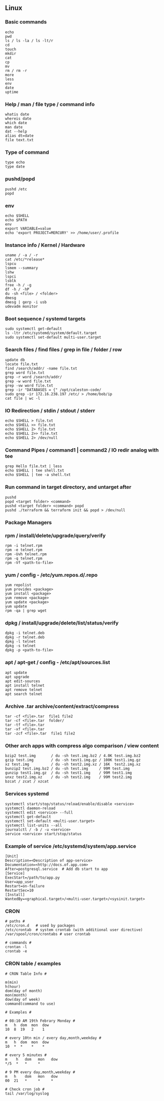## Linux
### Basic commands
```
echo 
pwd
ls / ls -la / ls -lt/r
cd
touch
mkdir
cat 
cp
mv
rm / rm -r 
more
less
env
date
uptime
```

### Help / man / file type / command info
```
whatis date
whereis date
which date
man date
dat --help
alias dt=date
file text.txt
```

### Type of command
```
type echo
type date
```

### pushd/popd
```
pushd /etc
popd
```

### env
```
echo $SHELL
echo $PATH
env
export VARIABLE=value
echo 'export PROJECT=MERCURY' >> /home/user/.profile
```
 

### Instance info / Kernel / Hardware
```
uname / -a / -r
cat /etc/*release*
lspcu
lsmem --summary
lshw
lspci
lsblk
free -h / -g
df -h / -hP
du -sh <file> / <folder>
dmesg
dmesg | gerp -i usb
udevadm monitor
```


### Boot sequence / systemd targets
```
sudo systemctl get-default
ls -ltr /etc/systemd/system/default.target
sudo systemctl set-default multi-user.target
```


### Search files / find files / grep in file / folder / row
```
update db
locate file.txt 
find /search/addr/ -name file.txt
grep word file.txt
grep -r word /search/addr/
grep -w word file.txt
grep -vw word file.txt
grep -ir "DATABASES = {" /opt/caleston-code/
sudo grep -ir 172.16.238.197 /etc/ > /home/bob/ip
cat file | wc -l
```

### IO Redirection / stdin / stdout / stderr
```
echo $SHELL > file.txt
echo $SHELL >> file.txt
echo $SHELL 2> file.txt
echo $SHELL 2>> file.txt
echo $SHELL 2> /dev/null
```

### Command Pipes / command1 | command2 / IO redir analog with tee
```
grep Hello file.txt | less
echo $SHELL | tee shell.txt
echo $SHELL | tee -a shell.txt
```

### Run command in target directory, and untarget after
```
pushd
popd <target folder> <command> 
pushd <target folder> <command> popd
pushd ./terraform && terraform init && popd > /dev/null
```

### Package Managers
### rpm / install/delete/upgrade/query/verify
```
rpm -i telnet.rpm
rpm -e telnet.rpm 
rpm -Uvh telnet.rpm
rpm -q telnet.rpm
rpm -Vf <path-to-file>
```

### yum / config - /etc/yum.repos.d/<name>.repo
```
yum repolist
yum provides <package>
yum install <package>
yum remove <package>
yum update <package>
yum update
rpm -qa | grep wget
```

### dpkg / install/upgrade/delete/list/status/verify
```
dpkg -i telnet.deb
dpkg -r telnet.deb
dpkg -l telnet
dpkg -s telnet
dpkg -p <path-to-file>
```

### apt / apt-get / config - /etc/apt/sources.list
```
apt update
apt upgrade
apt edit-sources
apt install telnet
apt remove telnet
apt search telnet
```

### Archive .tar archive/content/extract/compress
```
tar -cf <file>.tar  file1 file2
tar -cf <file>.tar  folder/
tar -tf <file>.tar
tar -xf <file>.tar
tar -zcf <file>.tar  file1 file2
```

### Other arch apps with compress algo comparison / view content
```
bzip2 test.img       / du -sh test.img.bz2 / 4.0K test.img.bz2
gzip test.img        / du -sh test1.img.gz / 100K test1.img.gz
xz test.img          / du -sh test2.img.xz / 16K  test2.img.xz
bunzip2 test.img.bz2 / du -sh test.img     / 99M test.img
gunzip test1.img.gz  / du -sh test1.img    / 99M test1.img
unxz test2.img.xz    / du -sh test2.img    / 99M test2.img
bzcat / zcat / xzcat
```

### Services systemd
```
systemctl start/stop/status/reload/enable/disable <service>
systemctl daemon-reload
systemctl edit <service> --full
systemctl get-default
systemctl set-default <multi-user.target>
systemctl list-units --all
journalctl / -b / -u <service>
service <service> start/stop/status
```

### Example of service /etc/systemd/system/app.service
```
[Unit]
Description=<Description of app-service>
Documentation=<http://docs.of.app.com>
After=postgresql.service  # Add db start to app
[Service]
ExecStart=/path/to/app.py
User=app_user
Restart=on-failure
RestartSec=10
[Install]
WantedBy=<graphical.target>/<multi-user.target>/<sysinit.target>
```

### CRON
```
# paths #
/etc/cron.d   # used by packages
/etc/crontab  # system crontab (with additional user directive)
/var/spool/cron/crontabs # user crontab

# commands #
crontan -l
crontab -e
```

### CRON table / examples
```
# CRON Table Info #

m(min) 
h(hour) 
dom(day of month) 
mon(month) 
dow(day of week) 
command(command to use)

# Examples #

# 08:10 AM 19th Febrary Monday #
m   h  dom  mon  dow
10  8  19   2    1

# every 10tn min / every day,month,weekday #
m   h  dom  mon  dow
10  *  *    *    *

# every 5 minutes #
m    h   dom   mon   dow
*/5  *   *     *

# 9 PM every day,month,weekday #
m   h    dom   mon   dow
00  21   *     *     *

# Check cron job # 
tail /var/log/syslog
```